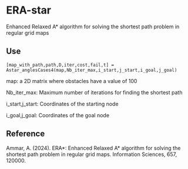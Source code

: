 # ERA-star
Enhanced Relaxed A* algorithm for solving the shortest path problem in regular grid maps

## Use
``[map_with_path,path,D,iter,cost,fail,t] = Astar_anglesCases4(map,Nb_iter_max,i_start,j_start,i_goal,j_goal)``

map: a 2D matrix where obstacles have a value of 100

Nb_iter_max: Maximum number of iterations for finding the shortest path

i_start,j_start: Coordinates of the starting node

i_goal,j_goal: Coordinates of the goal node

## Reference
Ammar, A. (2024). ERA*: Enhanced Relaxed A* algorithm for solving the shortest path problem in regular grid maps. Information Sciences, 657, 120000.
